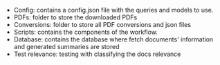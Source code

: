 - Config: contains a config.json file with the queries and models to use.
- PDFs: folder to store the downloaded PDFs
- Conversions: folder to store all PDF conversions and json files
- Scripts: contains the components of the workflow.
- Database: contains the database where fetch documents' information and generated summaries are stored
- Test relevance: testing with classifying the docs relevance

